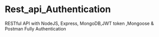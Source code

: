 # Rest_api_Authentication
RESTful API with NodeJS, Express, MongoDB,JWT token ,Mongoose &amp; Postman Fully Authentication
